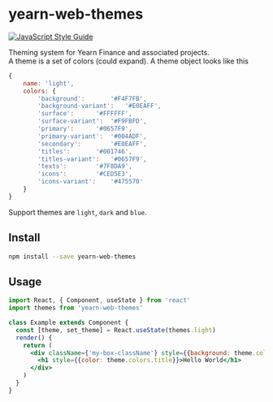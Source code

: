 # yearn-web-themes

[![JavaScript Style Guide](https://img.shields.io/badge/code_style-standard-brightgreen.svg)](https://standardjs.com)

Theming system for Yearn Finance and associated projects.  
A theme is a set of colors (could expand). A theme object looks like this
```js
{
	name: 'light',
	colors: {
		'background':		'#F4F7FB',
		'background-variant':	'#E0EAFF',
		'surface':		'#FFFFFF',
		'surface-variant':	'#F9FBFD',
		'primary':		'#0657F9',
		'primary-variant':	'#004ADF',
		'secondary':		'#E0EAFF',
		'titles':		'#001746',
		'titles-variant':	'#0657F9',
		'texts':		'#7F8DA9',
		'icons':		'#CED5E3',
		'icons-variant':	'#475570'
	}
}
```

Support themes are `light`, `dark` and `blue`.

## Install

```bash
npm install --save yearn-web-themes
```

## Usage

```jsx
import React, { Component, useState } from 'react'
import themes from 'yearn-web-themes'

class Example extends Component {
  const [theme, set_theme] = React.useState(themes.light)
  render() {
    return (
      <div className={'my-box-className'} style={{background: theme.colors.background}}>
        <h1 style={{color: theme.colors.title}}>Hello World</h1>
      </div>
    )
  }
}
```

